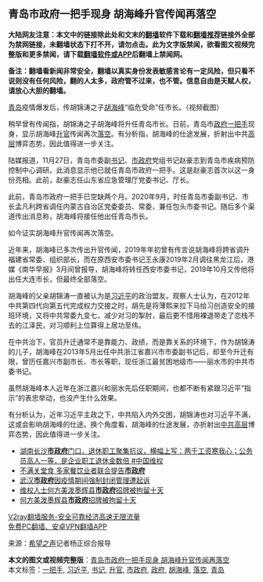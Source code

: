  <h2>青岛市政府一把手现身 胡海峰升官传闻再落空</h2> <p class="notice"><b>大陆网友注意：本文中的链接除此处和文末的<a href="https://github.com/bannedbook/fanqiang" >翻墙</a>软件下载和<a href="https://github.com/killgcd/justmysocks/blob/master/README.md">翻墙推荐</a>链接外全部为禁网链接，未翻墙状态下打不开，请勿点击。此为文字版禁闻，欲看图文视频完整版和更多禁闻，请下载<a href="https://github.com/bannedbook/fanqiang">翻墙软件或APP</a>后翻墙上禁闻网。</p><p>备注：翻墙看新闻非常安全，翻墙以真实身份发表敏感言论有一定风险，但只看不说则没有任何风险，翻的人太多，政府管不过来，也不管。信息自由是天赋人权，请放心大胆的翻墙。</b></p>  <div class="entry"> <p id="conimg"><a href="https://www.bannedbook.org/bnews/tag/%e9%9d%92%e5%b2%9b/" class="st_tag internal_tag" rel="tag" title="标签 青岛 下的日志">青岛</a>疫情爆发后，传胡锦涛之子<a href="https://www.bannedbook.org/bnews/tag/%e8%83%a1%e6%b5%b7%e5%b3%b0/" class="st_tag internal_tag" rel="tag" title="标签 胡海峰 下的日志">胡海峰</a>“临危受命”任市长。（视频截图）</p> <p>稍早曾有传闻指，胡锦涛之子胡海峰将升任青岛市长。日前，青岛市<a href="https://www.bannedbook.org/bnews/tag/%e6%94%bf%e5%ba%9c/" class="st_tag internal_tag" rel="tag" title="标签 政府 下的日志">政府</a><a href="https://www.bannedbook.org/bnews/tag/%E4%B8%80%E6%8A%8A%E6%89%8B/" class="st_tag internal_tag" rel="tag" title="标签 一把手 下的日志">一把手</a>现身，显示胡海峰<a href="https://www.bannedbook.org/bnews/tag/%E5%8D%87%E5%AE%98/" class="st_tag internal_tag" rel="tag" title="标签 升官 下的日志">升官</a>传闻再次<a href="https://www.bannedbook.org/bnews/tag/%E8%90%BD%E7%A9%BA/" class="st_tag internal_tag" rel="tag" title="标签 落空 下的日志">落空</a>。有分析指，胡海峰的仕途发展，折射出中共<span class='wp_keywordlink_affiliate'><a href="https://www.bannedbook.org/bnews/ccpdope/" title="中共高层内幕" target="_blank">高层</a></span>博弈态势，因此值得进一步关注。</p> <p>陆媒报道，11月27日，青岛市委副<a href="https://www.bannedbook.org/bnews/tag/%e4%b9%a6%e8%ae%b0/" class="st_tag internal_tag" rel="tag" title="标签 书记 下的日志">书记</a>、<a href="https://www.bannedbook.org/bnews/tag/%E5%B8%82%E6%94%BF%E5%BA%9C/" class="st_tag internal_tag" rel="tag" title="标签 市政府 下的日志">市政府</a>党组书记赵豪志到青岛市疾病预防控制中心调研。此消息显示他已就任青岛市政府一把手。这是赵豪志首次以这一身份亮相。此前，赵豪志任山东省应急管理厅党委书记、厅长。</p>  <p>此前，青岛市政府一把手已空缺两个月。2020年9月，时任青岛市委副书记、市长孟凡利跨省调任内蒙古自治区党委委员、常委，兼任包头市委书记。随后多个渠道传出消息称，胡海峰将接任他出任青岛市长。</p> <p>如今证实胡海峰升官传闻再次落空。</p> <p>近年来，胡海峰已多次传出升官传闻，2019年年初曾有传言说胡海峰将跨省调升福建省常委、组织部长，而在原西安市委书记王永康2019年2月调往黑龙江后，港媒《南华早报》3月间曾报导，胡海峰将转任西安市委书记，2019年10月又传他将出任大连市长，但最终全部落空。</p>  <p>胡海峰的父亲胡锦涛一直被认为是<a href="https://www.bannedbook.org/bnews/tag/%e4%b9%a0%e8%bf%91%e5%b9%b3/" class="st_tag internal_tag" rel="tag" title="标签 习近平 下的日志">习近平</a>的政治盟友。观察人士认为，在2012年中共第四代向第五代完成权力交接之时，胡先是将薄熙来拉下马给习创造安全的接班环境，又将中共常委九变七，减少对习的掣肘，最后更不惜用裸退带走了恋栈不去的江泽民，对习顺利上位算得上居功至伟。</p> <p>在中共治下，官员升迁通常不是靠能力、政绩，而是靠关系的环境下，作为胡锦涛的儿子，胡海峰在2013年5月出任中共浙江省嘉兴市市委副书记后，却至今升迁有限，曾历任嘉兴市副市长、市长等职，现任浙江最贫困地级市——丽水市的中共市委书记。</p> <p>虽然胡海峰本人近年在浙江嘉兴和丽水先后任职期间，也都不断有紧跟习近平“指示”的表忠举动，也没产生什么效果。</p>  <p>有分析认为，近年习近平主政之下，中共陷入内外交困，胡锦涛也对习近平不满，这或会影响胡海峰的仕途。换个角度看，胡海峰的仕途发展，亦折射出<span class='wp_keywordlink_affiliate'><a href="https://www.bannedbook.org/bnews/ccpdope/" title="中共高层" target="_blank">中共高层</a></span>博弈态势，因此值得进一步关注。</p> <ul class='op-related-articles' title='相关阅读'> <li><a href='https://www.bannedbook.org/bnews/bannedvideo/20201122/1435146.html' target='_blank'>湖南长沙<b>市政府</b>门口，退休职工聚集抗议，横幅上写：两千工资寒我心；公务员高人一等，是企业职工退休金数倍 #中国维权</a></li> <li><a href='https://www.bannedbook.org/bnews/cnnews/20201121/1434476.html' target='_blank'>不满关堂食 多家餐饮业者联合提告<b>市政府</b></a></li> <li><a href='https://www.bannedbook.org/bnews/renquan/20201023/1418707.html' target='_blank'>武汉<b>市政府</b>因疫情期间强制封闭管理遭起诉</a></li> <li><a href='https://www.bannedbook.org/bnews/baitai/20201004/1408059.html' target='_blank'>维权人士何方美泼墨辉县<b>市政府</b>招牌被拘留十天</a></li> <li><a href='https://www.bannedbook.org/bnews/renquan/20201004/1407979.html' target='_blank'>何方美泼墨辉县<b>市政府</b>招牌被拘留十天</a></li> </ul> <p class="texttj"> <a href="https://www.bannedbook.org/forum23/topic22702.html" target="_blank">V2ray翻墙服务-安全可靠经济高速无限流量</a><br/> <a href="https://github.com/bannedbook/fanqiang/wiki/%E7%A6%81%E9%97%BB%E7%BD%91%E5%AE%89%E5%8D%93%E7%BF%BB%E5%A2%99%E6%96%B0%E9%97%BBAPP" target="_blank">免费PC翻墙、安卓VPN翻墙APP</a></p><p> 来源：<span class='wp_keywordlink_affiliate'><a href="https://www.soundofhope.org" title="希望之声" target="_blank">希望之声</a></span>记者杨正综合报导 </p><a name='sharetosocial'></a>       <div><b>本文的图文或视频完整版</b>：<a href='https://www.bannedbook.org/bnews/cnnews/20201129/1438967.html'>青岛市政府一把手现身 胡海峰升官传闻再落空</a></div>  </div><!--END ENTRY--> <div class="postfooter"> <div>本文标签：<a href="https://www.bannedbook.org/bnews/tag/%E4%B8%80%E6%8A%8A%E6%89%8B/" rel="tag">一把手</a>, <a href="https://www.bannedbook.org/bnews/tag/%e4%b9%a0%e8%bf%91%e5%b9%b3/" rel="tag">习近平</a>, <a href="https://www.bannedbook.org/bnews/tag/%e4%b9%a6%e8%ae%b0/" rel="tag">书记</a>, <a href="https://www.bannedbook.org/bnews/tag/%E5%8D%87%E5%AE%98/" rel="tag">升官</a>, <a href="https://www.bannedbook.org/bnews/tag/%E5%B8%82%E6%94%BF%E5%BA%9C/" rel="tag">市政府</a>, <a href="https://www.bannedbook.org/bnews/tag/%e6%94%bf%e5%ba%9c/" rel="tag">政府</a>, <a href="https://www.bannedbook.org/bnews/tag/%e8%83%a1%e6%b5%b7%e5%b3%b0/" rel="tag">胡海峰</a>, <a href="https://www.bannedbook.org/bnews/tag/%E8%90%BD%E7%A9%BA/" rel="tag">落空</a>, <a href="https://www.bannedbook.org/bnews/tag/%e9%9d%92%e5%b2%9b/" rel="tag">青岛</a></div>  </div><!--END POSTFOOTER--> 